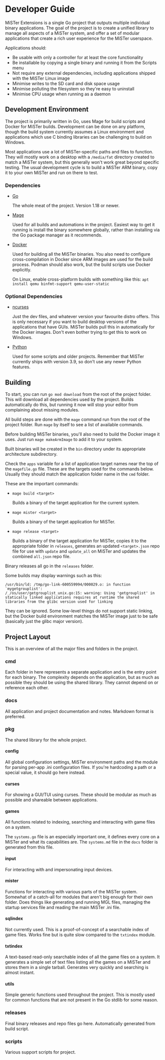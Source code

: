 # Developer Guide

MiSTer Extensions is a single Go project that outputs multiple individual binary applications. The goal of the project is to create a unified library to manage all aspects of a MiSTer system, and offer a set of modular applications that create a rich user experience for the MiSTer userspace.

Applications should:
- Be usable with only a controller for at least the core functionality
- Be installable by copying a single binary and running it from the Scripts menu
- Not require any external dependencies, including applications shipped with the MiSTer Linux image
- Minimise writes to the SD card and disk space usage
- Minimise polluting the filesystem so they're easy to uninstall
- Minimise CPU usage when running as a daemon

## Development Environment

The project is primarily written in Go, uses Mage for build scripts and Docker for MiSTer builds. Development can be done on any platform, though the build system currently assumes a Linux environment and applications which use C binding libraries can be challenging to build on Windows.

Most applications use a lot of MiSTer-specific paths and files to function. They will mostly work on a desktop with a `/media/fat` directory created to match a MiSTer system, but this generally won't work great beyond specific testing. The usual development cycle is to build a MiSTer ARM binary, copy it to your own MiSTer and run on there to test.

### Dependencies

- [Go](https://go.dev/)
  
  The whole meat of the project. Version 1.18 or newer.

- [Mage](https://magefile.org/)

  Used for all builds and automations in the project. Easiest way to get it running is install the binary somewhere globally, rather than installing via the Go package manager as it recommends.

- [Docker](https://www.docker.com/)

  Used for building all the MiSTer binaries. You also need to configure cross-compilation in Docker since ARM images are used for the build process. Podman should also work, but the build scripts use Docker explicitly.
  
  On Linux, enable cross-platform builds with something like this: `apt install qemu binfmt-support qemu-user-static`

### Optional Dependencies

- [ncurses](https://tldp.org/HOWTO/NCURSES-Programming-HOWTO/)

  Just the dev files, and whatever version your favourite distro offers. This is only necessary if you want to build desktop versions of the applications that have GUIs. MiSTer builds pull this in automatically for the Docker images. Don't even bother trying to get this to work on Windows.

- [Python](https://www.python.org/)

  Used for some scripts and older projects. Remember that MiSTer currently ships with version 3.9, so don't use any newer Python features.

## Building

To start, you can run `go mod download` from the root of the project folder. This will download all dependencies used by the project. Builds automatically do this, but running it now will stop your editor from complaining about missing modules.

All build steps are done with the `mage` command run from the root of the project folder. Run `mage` by itself to see a list of available commands.

Before building MiSTer binaries, you'll also need to build the Docker image it uses. Just run `mage makeArmImage` to add it to your system.

Built binaries will be created in the `bin` directory under its appropriate architecture subdirectory.

Check the `apps` variable for a list of application target names near the top of the `magefile.go` file. These are the targets used for the commands below. Usually they should match the application folder name in the `cmd` folder.

These are the important commands:

- `mage build <target>`

  Builds a binary of the target application for the current system.

- `mage mister <target>`

  Builds a binary of the target application for MiSTer.

- `mage release <target>`

  Builds a binary of the target application for MiSTer, copies it to the appropriate folder in `releases`, generates an updated `<target>.json` repo file for use with `update` and `update_all` on MiSTer and updates the combined `all.json` repo file.

Binary releases all go in the `releases` folder.

Some builds may display warnings such as this:

```
/usr/bin/ld: /tmp/go-link-600559994/000029.o: in function `mygetgrouplist':
/_/os/user/getgrouplist_unix.go:15: warning: Using 'getgrouplist' in statically linked applications requires at runtime the shared libraries from the glibc version used for linking
```

They can be ignored. Some low-level things do not support static linking, but the Docker build environment matches the MiSTer image just to be safe (basically just the glibc major version).

## Project Layout

This is an overview of all the major files and folders in the project.

### cmd

Each folder in here represents a separate application and is the entry point for each binary. The complexity depends on the application, but as much as possible they should be using the shared library. They cannot depend on or reference each other.

### docs

All application and project documentation and notes. Markdown format is preferred.

### pkg

The shared library for the whole project.

#### config

All global configuration settings, MiSTer environment paths and the module for parsing per-app .ini configuration files. If you're hardcoding a path or a special value, it should go here instead.

#### curses

For showing a GUI/TUI using curses. These should be modular as much as possible and shareable between applications.

#### games

All functions related to indexing, searching and interacting with game files on a system.

The `systems.go` file is an especially important one, it defines every core on a MiSTer and what its capabilities are. The `systems.md` file in the `docs` folder is generated from this file.

#### input

For interacting with and impersonating input devices.

#### mister

Functions for interacting with various parts of the MiSTer system. Somewhat of a catch-all for modules that aren't big enough for their own folder. Does things like generating and running MGL files, managing the startup services file and reading the main MiSTer .ini file.

#### sqlindex

Not currently used. This is a proof-of-concept of a searchable index of game files. Works fine but is quite slow compared to the `txtindex` module.

#### txtindex

A text-based read-only searchable index of all the game files on a system. It generates a simple set of text files listing all the games on a MiSTer and stores them in a single tarball. Generates very quickly and searching is almost instant.

#### utils

Simple generic functions used throughout the project. This is mostly used for common functions that are not present in the Go stdlib for some reason.

### releases

Final binary releases and repo files go here. Automatically generated from build script.

### scripts

Various support scripts for project.
